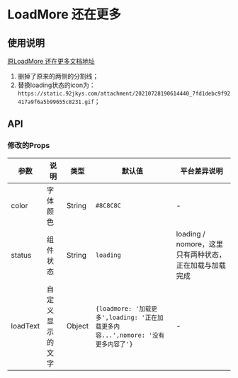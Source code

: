 # LoadMore 还在更多

## 使用说明

[原LoadMore 还在更多文档地址](https://www.uviewui.com/components/loadMore.html)

1. 删掉了原来的两侧的分割线；
2. 替换loading状态的icon为：`https://static.92jkys.com/attachment/20210728190614440_7fd1debc9f92417a9f6a5b99655c8231.gif`；

## API

### 修改的Props

| 参数 | 说明 | 类型 | 默认值 | 平台差异说明 |
| --- | --- | --- | --- | --- |
| color | 字体颜色 | String | `#8C8C8C` | - |
| status | 组件状态 | String | `loading` | loading / nomore，这里只有两种状态，正在加载与加载完成 |
| loadText | 自定义显示的文字 | Object | `{loadmore: '加载更多',loading: '正在加载更多内容...',nomore: '没有更多内容了'}` | - |

